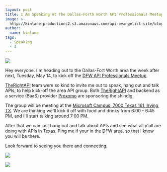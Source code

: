 ```yaml
---
layout: post
title: I Am Speaking At The Dallas-Forth Worth API Professionals Meetup May 14th
image: >-
  http://kinlane-productions2.s3.amazonaws.com/api-evangelist-site/blog/dfw-api-meetup-group.jpeg
author:
  name: kinlane
tags:
  - Speaking
  - 4
---
```

[![](https://s3.amazonaws.com/kinlane-productions2/events/dfw-api-meetup-group/dfw-api-meetup-group.jpeg)](http://www.meetup.com/DFW-API-Professionals/events/115600132/ "DFW API Professional Meetup Group")

Hey everyone. I'm heading out to the Dallas-Fort Worth area the week after next, Tuesday, May 14, to kick off the [DFW API Professionals Meetup](http://www.meetup.com/DFW-API-Professionals/events/115600132/ "DFW API Professional Meetup Group").

[TheRightAPI](http://therightapi.com "TheRightAPI") team were so kind to invite me out to speak, hang out and talk APIs, to help kick-off the area API group. Both [TheRightAPI](http://therightapi.com "TheRightAPI") and backend as a service (BaaS) provider [Proxomo](http://www.proxomo.com/) are sponsoring the shindig.

The group will be meeting at the [Microsoft Campus, 7000 Texas 161, Irving, TX](http://maps.google.com/maps?q=7000+Texas+161%2C+Irving%2C+TX). We are thinking we'll kick it off with food and drinks from 6:00 - 6:45 PM, and I'll start talking around 7:00 PM.

After that we can just hang out and talk about APIs and see what all y'all are doing with APIs in Texas. Ping me if your in the DFW area, so that I know you will be there.

Look forward to seeing you there and connecting.

[![](http://kinlane-productions2.s3.amazonaws.com/api-evangelist-site/company/therightapi-logo-2.png)](http://www.therightapi.com/ "TheRightAPI")

[![](http://kinlane-productions2.s3.amazonaws.com/api-evangelist-site/serviceproviders/Proxomo-Logo.png)](http://www.proxomo.com/ "Proxomo")